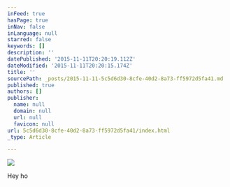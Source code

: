```yaml
---
inFeed: true
hasPage: true
inNav: false
inLanguage: null
starred: false
keywords: []
description: ''
datePublished: '2015-11-11T20:20:19.112Z'
dateModified: '2015-11-11T20:20:15.174Z'
title: ''
sourcePath: _posts/2015-11-11-5c5d6d30-8cfe-40d2-8a73-ff5972d5fa41.md
published: true
authors: []
publisher:
  name: null
  domain: null
  url: null
  favicon: null
url: 5c5d6d30-8cfe-40d2-8a73-ff5972d5fa41/index.html
_type: Article

---
```

![](https://the-grid-user-content.s3-us-west-2.amazonaws.com/0ee198fb-1884-4791-9cbc-5503ccd94cb6.jpg)

Hey ho